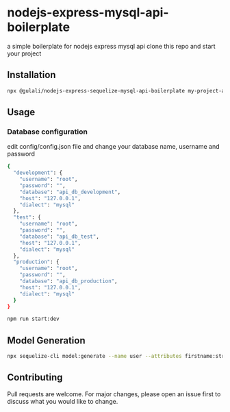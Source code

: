 # nodejs-express-mysql-api-boilerplate

a simple boilerplate for nodejs express mysql api
clone this repo and start your project

## Installation

```bash
npx @gulali/nodejs-express-sequelize-mysql-api-boilerplate my-project-api
```

## Usage

### Database configuration

edit config/config.json file and change your database name, username and password

```bash
{
  "development": {
    "username": "root",
    "password": "",
    "database": "api_db_development",
    "host": "127.0.0.1",
    "dialect": "mysql"
  },
  "test": {
    "username": "root",
    "password": "",
    "database": "api_db_test",
    "host": "127.0.0.1",
    "dialect": "mysql"
  },
  "production": {
    "username": "root",
    "password": "",
    "database": "api_db_production",
    "host": "127.0.0.1",
    "dialect": "mysql"
  }
}

```

```bash
npm run start:dev
```

## Model Generation

```bash
npx sequelize-cli model:generate --name user --attributes firstname:string,lastname:string,username:string,email:string,password:string,gender:string,active:integer,deleted:integer,token:string,token_expire:string,birthday:date,role:string
```


## Contributing
Pull requests are welcome. For major changes, please open an issue first to discuss what you would like to change.
